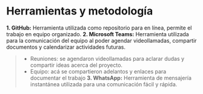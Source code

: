 # Herramientas y metodología
**1.	GitHub:**
Herramienta utilizada como repositorio para en línea,  permite el trabajo en equipo organizado.
**2.	Microsoft Teams:**
 Herramienta utilizada para la comunicación del equipo al poder agendar videollamadas, compartir documentos y calendarizar actividades futuras.
 > - 	Reuniones: se agendaron videollamadas para aclarar dudas y compartir ideas acerca del proyecto.
 > - 	Equipo: acá se compartieron adelantos y enlaces para documentar el trabajo
**3.	WhatsApp:**
 Herramienta de mensajería instantánea utilizada para una comunicación fácil y rápida.

